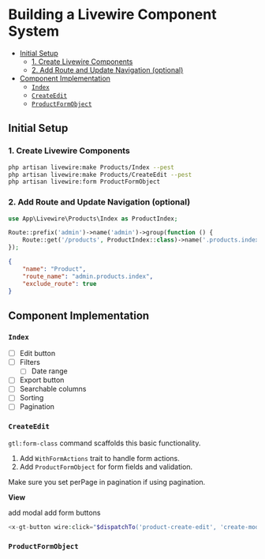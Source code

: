 # Building a Livewire Component System

- [Initial Setup](#initial-setup)
    - [1. Create Livewire Components](#1-create-livewire-components)
    - [2. Add Route and Update Navigation (optional)](#2-add-route-and-update-navigation-optional)
- [Component Implementation](#component-implementation)
    - [`Index`](#index)
    - [`CreateEdit`](#createedit)
    - [`ProductFormObject`](#productformobject)


## Initial Setup

### 1. Create Livewire Components
```bash +torchlight-bash
php artisan livewire:make Products/Index --pest
php artisan livewire:make Products/CreateEdit --pest
php artisan livewire:form ProductFormObject
```

### 2. Add Route and Update Navigation (optional)
```php +torchlight-php
use App\Livewire\Products\Index as ProductIndex;

Route::prefix('admin')->name('admin')->group(function () {
    Route::get('/products', ProductIndex::class)->name('.products.index');
});
```

```json +torchlight-json
{
    "name": "Product",
    "route_name": "admin.products.index",
    "exclude_route": true
}
```

## Component Implementation

### `Index`

- [ ] Edit button 
- [ ] Filters
    - [ ] Date range
- [ ] Export button
- [ ] Searchable columns
- [ ] Sorting
- [ ] Pagination

### `CreateEdit`

`gtl:form-class` command scaffolds this basic functionality.

1. Add `WithFormActions` trait to handle form actions.
2. Add `ProductFormObject` for form fields and validation.


Make sure you set perPage in pagination if using pagination.


**View**

add modal
add form
buttons

```php +torchlight-php
<x-gt-button wire:click="$dispatchTo('product-create-edit', 'create-model')" text="Create" />
```

### `ProductFormObject`



